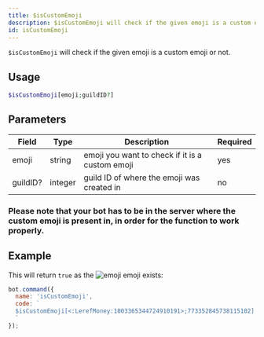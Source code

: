 ```yaml
---
title: $isCustomEmoji 
description: $isCustomEmoji will check if the given emoji is a custom emoji or not.
id: isCustomEmoji
---
```


`$isCustomEmoji` will check if the given emoji is a custom emoji or not.

## Usage

```php
$isCustomEmoji[emoji;guildID?]
```

## Parameters 


| Field     | Type    | Description                                        | Required |
|-----------|---------|----------------------------------------------------|----------|
| emoji      | string  | emoji you want to check if it is a custom emoji                           | yes      |
| guildID?     | integer  | guild ID of where the emoji was created in          | no       |

### Please note that your bot has to be in the server where the custom emoji is present in, in order for the function to work properly.

## Example

This will return `true` as the ![emoji](https://cdn.discordapp.com/emojis/1003365344724910191.webp?size=16&quality=lossless) emoji exists:

```javascript
bot.command({
  name: 'isCustomEmoji',
  code: `
  $isCustomEmoji[<:LerefMoney:1003365344724910191>;773352845738115102]
  `
});
```
